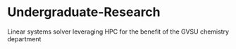 # Undergraduate-Research
Linear systems solver leveraging HPC for the benefit of the GVSU chemistry department
